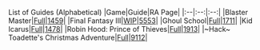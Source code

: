 List of Guides (Alphabetical) 
|Game|Guide|RA Page|
|:--|:--:|:--:|
|Blaster Master|[Full](https://github.com/RetroAchievements/guides/wiki/Blaster-Master-(NES))|[1459](https://retroachievements.org/game/1459)|
|Final Fantasy III|[WIP](https://github.com/RetroAchievements/guides/wiki/Final-Fantasy-III-(J)-(NES))|[5553](https://retroachievements.org/game/5553)|
|Ghoul School|[Full](https://github.com/RetroAchievements/guides/wiki/Ghoul-School-(NES))|[1711](https://retroachievements.org/game/1711)|
|Kid Icarus|[Full](https://github.com/RetroAchievements/guides/wiki/Kid-Icarus-(NES))|[1478](https://retroachievements.org/game/1478)|
|Robin Hood: Prince of Thieves|[Full](https://github.com/RetroAchievements/guides/wiki/Robin-Hood:-Prince-of-Thieves-(NES))|[1913](https://retroachievements.org/game/1913)|
|\~Hack\~ Toadette's Christmas Adventure|[Full](https://github.com/RetroAchievements/guides/wiki/~Hack~-Toadette's-Christmas-Adventure-(NES))|[9112](https://retroachievements.org/game/9112)|
